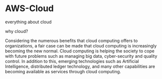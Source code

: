 # AWS-Cloud
everything about cloud

why cloud?

Considering the numerous benefits that cloud computing offers to organizations, a fair case can be made that cloud computing is increasingly becoming the new normal. Cloud computing is helping the society to cope with future problems such as managing big data, cyber-security and quality control. In addition to this, emerging technologies such as Artificial Intelligence, distributed ledger technology, and many other capabilities are becoming available as services through cloud computing.
